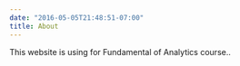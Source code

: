 ```yaml
---
date: "2016-05-05T21:48:51-07:00"
title: About
---
```


This website is using for Fundamental of Analytics course..

